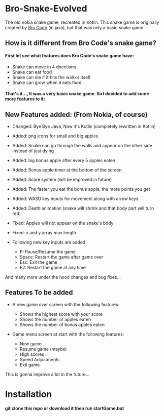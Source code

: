 # Bro-Snake-Evolved
The old nokia snake game, recreated in Kotlin. This snake game is originally created by [Bro Code](https://www.youtube.com/watch?v=bI6e6qjJ8JQ) (in java), but that was only a basic snake game

## How is it different from Bro Code's snake game?
#### First let see what features does Bro Code's snake game have:
- Snake can move in 4 directions
- Snake can eat food
- Snake can die if it hits the wall or itself
- Snake can grow when it eats food

#### That's it..., It was a very basic snake game. So I decided to add some more features to it:

## New Features added: (From Nokia, of course)

- Changed: Bye Bye Java, Now it's Kotlin (completely rewritten in Kotlin)
- Added: png icons for small and big apples
- Added: Snake can go through the walls and appear on the other side instead of just dying
- Added: big bonus apple after every 5 apples eaten
- Added: Bonus apple timer at the bottom of the screen
- Added: Score system (will be improved in future)
- Added: The faster you eat the bonus apple, the more points you get
- Added: WASD key inputs for movement along with arrow keys
- Added: Death animation (snake will shrink and that body part will turn red)
- Fixed: Apples will not appear on the snake's body
- Fixed: x and y array max length

- Following new key inputs are added:
  - P: Pause/Resume the game
  - Space: Restart the game after game over
  - Esc: Exit the game
  - F2: Restart the game at any time

And many more under the hood changes and bug fixes...

## Features To be added
- A new game over screen with the following features:
  - Shows the highest score with your score
  - Shows the number of apples eaten
  - Shows the number of bonus apples eaten
  

- Game menu screen at start with the following features:
  - New game
  - Resume game (maybe)
  - High scores
  - Speed Adjustments
  - Exit game


This is gonna improve a lot in the future...

# Installation
#### git clone this repo or download it then run startGame.bat
